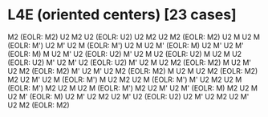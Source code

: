# L4E (oriented centers) [23 cases]

M2    (EOLR: M2)
U2 M2 U2    (EOLR: U2)
U2 M2 U2 M2    (EOLR: M2)
U2 M U2 M    (EOLR: M')
U2 M' U2 M    (EOLR: M')
U2 M U2 M'    (EOLR: M)
U2 M' U2 M'    (EOLR: M)
M U2 M' U2    (EOLR: U2)
M' U2 M U2    (EOLR: U2)
M U2 M U2    (EOLR: U2)
M' U2 M' U2    (EOLR: U2)
M' U2 M U2 M2    (EOLR: M2)
M U2 M' U2 M2    (EOLR: M2)
M' U2 M' U2 M2    (EOLR: M2)
M U2 M U2 M2    (EOLR: M2)
M2 U2 M' U2 M    (EOLR: M')
M U2 M2 U2 M    (EOLR: M')
M' U2 M2 U2 M    (EOLR: M')
M2 U2 M U2 M    (EOLR: M')
M2 U2 M' U2 M'    (EOLR: M)
M2 U2 M U2 M'    (EOLR: M)
U2 M' U2 M2 U2 M' U2    (EOLR: U2)
U2 M' U2 M2 U2 M' U2 M2    (EOLR: M2)
